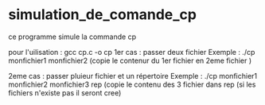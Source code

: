 # simulation_de_comande_cp
ce programme simule la commande cp 

pour l'uilisation :
gcc cp.c -o cp
1er cas : passer deux fichier 
Exemple : ./cp monfichier1 monfichier2 (copie le contenur du 1er fichier en 2eme fichier )

2eme cas : passer pluieur fichier et un répertoire 
Exemple : ./cp monfichier1 monfichier2 monfichier3 rep (copie le contenu des 3 fichier dans rep (si les fichiers n'existe pas il seront cree)
